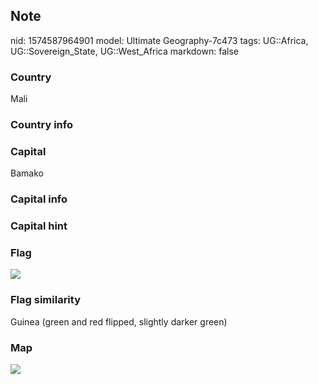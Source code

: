 ## Note
nid: 1574587964901
model: Ultimate Geography-7c473
tags: UG::Africa, UG::Sovereign_State, UG::West_Africa
markdown: false

### Country
Mali

### Country info


### Capital
Bamako

### Capital info


### Capital hint


### Flag
<img src="ug-flag-mali.svg">

### Flag similarity
Guinea (green and red flipped, slightly darker green)

### Map
<img src="ug-map-mali.png">
